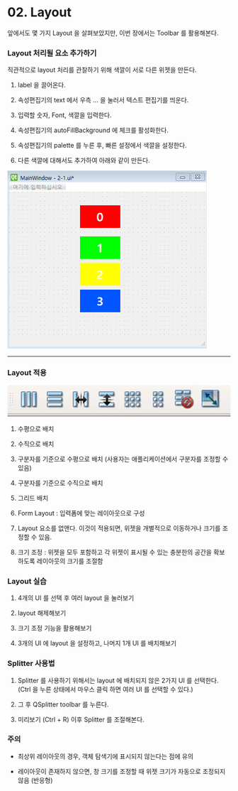 # 02. Layout

앞에서도 몇 가지 Layout 을 살펴보았지만, 이번 장에서는 Toolbar 를 활용해본다.

### Layout 처리될 요소 추가하기

직관적으로 layout 처리를 관찰하기 위해 색깔이 서로 다른 위젯을 만든다.

1. label 을 끌어온다.

2. 속성편집기의 text 에서 우측 ... 을 눌러서 텍스트 편집기를 띄운다.

3. 입력할 숫자, Font, 색깔을 입력한다.

4. 속성편집기의 autoFillBackground 에 체크를 활성화한다.

5. 속성편집기의 palette 를 누른 후, 빠른 설정에서 색깔을 설정한다.

6. 다른 색깔에 대해서도 추가하여 아래와 같이 만든다.

![alt text](image-4.png)

---

### Layout 적용

![alt text](image-5.png)

1. 수평으로 배치

2. 수직으로 배치

3. 구분자를 기준으로 수평으로 배치 (사용자는 애플리케이션에서 구분자를 조정할 수 있음)

4. 구분자를 기준으로 수직으로 배치

5. 그리드 배치

6. Form Layout : 입력폼에 맞는 레이아웃으로 구성

7. Layout 요소를 없앤다. 이것이 적용되면, 위젯을 개별적으로 이동하거나 크기를 조정할 수 있음.

8. 크기 조정 : 위젯을 모두 포함하고 각 위젯이 표시될 수 있는 충분한의 공간을 확보하도록 레이아웃의 크기를 조절함

### Layout 실습

1. 4개의 UI 를 선택 후 여러 layout 을 눌러보기

2. layout 해제해보기

3. 크기 조정 기능을 활용해보기

4. 3개의 UI 에 layout 을 설정하고, 나머지 1개 UI 를 배치해보기

### Splitter 사용법

1. Splitter 를 사용하기 위해서는 layout 에 배치되지 않은 2가지 UI 를 선택한다. (Ctrl 을 누른 상태에서 마우스 클릭 하면 여러 UI 를 선택할 수 있다.)

2. 그 후 QSplitter toolbar 를 누른다.

3. 미리보기 (Ctrl + R) 이후 Splitter 를 조절해본다.

### 주의

- 최상위 레이아웃의 경우, 객체 탐색기에 표시되지 않는다는 점에 유의

- 레이아웃이 존재하지 않으면, 창 크기를 조정할 때 위젯 크기가 자동으로 조정되지 않음 (반응형)








